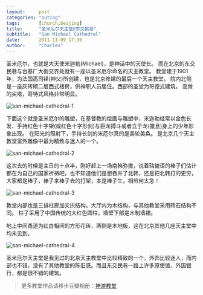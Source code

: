 ```yaml
---
layout:     post
categories: "outing"
tags:       [church,beijing]
title:      "圣米厄尔天主堂@东交民巷"
subtitle:   "San Michael Cathedral"
date:       2011-11-09 17:36
author:     "Charles"
---
```


圣米厄尔，也就是大天使米迦勒(Michael)，是神话中的天使长。
而在北京的东交民巷与台基厂大街交界处就有一座以圣米厄尔命名的天主教堂。
教堂建于1901年，为法国高司铎(神父)所创建，也是北京修建的最后一个天主教堂。
院内北侧是一座灰砖砌二层西式楼房，供神职人员居住。西部的圣堂为哥德式建筑。
高耸的尖塔，哥特式风格非常明显。

![san-michael-cathedral-1]({{site.imageurl}}/san-michael-cathedral-1.jpg)

 下面这个就是圣米厄尔的雕塑，在基督教的绘画与雕塑中，米迦勒经常以金色长发、手持红色十字架(或红色十字形剑)与巨龙搏斗或者立于龙(撒旦)身上的少年形象出现。
 在阳光的照射下，手持长剑的米厄尔真的是美轮美奂。
 是北京几个天主教堂室外雕像中最为精致与迷人的一个。

![san-michael-cathedral-2]({{site.imageurl}}/san-michael-cathedral-2.jpg)

这次去的时候是主日的十点半，刚好赶上一场南韩弥撒，说着轱辘语的棒子们估计都在为自己的国家祈祷吧，也不知道他们是想吞并了北韩，还是把北韩打的更穷，大家都是棒子，棒子来棒子去的打架，本是棒子生，相煎何太急！

![san-michael-cathedral-3]({{site.imageurl}}/san-michael-cathedral-3.jpg)

教堂内部也是三排柱廊加尖拱结构。大厅内为木结构，与其他教堂采用砖石结构不同。
柱子采用了中国传统的大红色圆柱，墙壁下部是木制墙裙。


地上中间甬道为红白相间的方形花砖，两侧是木地板，这在北京其他几座天主堂中均未见到。

 ![san-michael-cathedral-4]({{site.imageurl}}/san-michael-cathedral-4.jpg)

圣米厄尔天主堂是我见过的北京天主教堂中比较精致的一个，外饰比较迷人，而内部也不错，没有了其他教堂的陈旧感。而且东交民巷一路上许多原使馆、外国银行，都是很不错的建筑。

> 更多教堂作品请移步豆瓣相册：[神游教堂](http://www.douban.com/photos/album/33729748/)